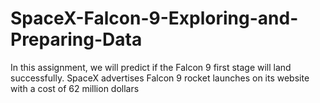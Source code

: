 # SpaceX-Falcon-9-Exploring-and-Preparing-Data
In this assignment, we will predict if the Falcon 9 first stage will land successfully. SpaceX advertises Falcon 9 rocket launches on its website with a cost of 62 million dollars
